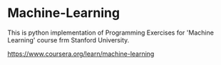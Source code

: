 # Machine-Learning
This is python implementation of Programming Exercises for 'Machine Learning' course frm Stanford University.

https://www.coursera.org/learn/machine-learning
